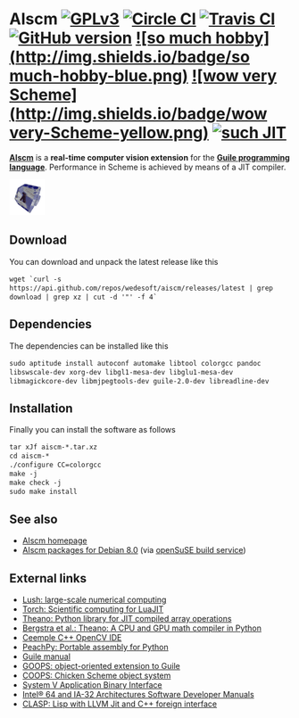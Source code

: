 # AIscm [![GPLv3](https://img.shields.io/badge/license-GPLv3-red.png)](https://www.gnu.org/copyleft/gpl.html) [![Circle CI](https://img.shields.io/circleci/project/wedesoft/aiscm/master.png)](https://circleci.com/gh/wedesoft/aiscm) [![Travis CI](https://travis-ci.org/wedesoft/aiscm.png?branch=master)](https://travis-ci.org/wedesoft/aiscm) [![GitHub version](https://badge.fury.io/gh/wedesoft%2Faiscm.png)](https://github.com/wedesoft/aiscm/releases) [![so much hobby](http://img.shields.io/badge/so much-hobby-blue.png)](http://www.wedesoft.de/) [![wow very Scheme](http://img.shields.io/badge/wow very-Scheme-yellow.png)](http://www.gnu.org/software/guile) [![such JIT](http://img.shields.io/badge/such-JIT-lightgrey.png)](https://en.wikipedia.org/wiki/X86-64)

[**AIscm**][1] is a **real-time computer vision extension** for the
[**Guile programming language**][2]. Performance in Scheme is achieved by means
of a JIT compiler.

![](doc/aiscm.gif "AIscm")

## Download

You can download and unpack the latest release like this

```Shell
wget `curl -s https://api.github.com/repos/wedesoft/aiscm/releases/latest | grep download | grep xz | cut -d '"' -f 4`
```

## Dependencies

The dependencies can be installed like this

```Shell
sudo aptitude install autoconf automake libtool colorgcc pandoc libswscale-dev xorg-dev libgl1-mesa-dev libglu1-mesa-dev libmagickcore-dev libmjpegtools-dev guile-2.0-dev libreadline-dev
```

## Installation

Finally you can install the software as follows

```Shell
tar xJf aiscm-*.tar.xz
cd aiscm-*
./configure CC=colorgcc
make -j
make check -j
sudo make install
```

## See also

* [AIscm homepage][1]
* [AIscm packages for Debian 8.0][3] (via [openSuSE build service][6])

## External links

* [Lush: large-scale numerical computing](http://lush.sourceforge.net/)
* [Torch: Scientific computing for LuaJIT](http://torch.ch/)
* [Theano: Python library for JIT compiled array operations](http://deeplearning.net/software/theano/)
* [Bergstra et al.: Theano: A CPU and GPU math compiler in Python][5]
* [Ceemple C++ OpenCV IDE](http://www.ceemple.com/)
* [PeachPy: Portable assembly for Python](https://github.com/Maratyszcza/PeachPy)
* [Guile manual](http://www.gnu.org/software/guile/manual/)
* [GOOPS: object-oriented extension to Guile](https://www.gnu.org/software/goops/)
* [COOPS: Chicken Scheme object system](http://wiki.call-cc.org/eggref/4/coops)
* [System V Application Binary Interface](http://www.x86-64.org/documentation/abi.pdf)
* [Intel® 64 and IA-32 Architectures Software Developer Manuals](http://www.intel.com/content/www/us/en/processors/architectures-software-developer-manuals.html)
* [CLASP: Lisp with LLVM Jit and C++ foreign interface](https://github.com/drmeister/clasp)

[1]: http://wedesoft.github.io/aiscm/ "AIscm"
[2]: http://www.gnu.org/software/guile/ "Guile programming language"
[3]: http://software.opensuse.org/download.html?project=home%3Awedesoft&package=aiscm "AIscm Debian package"
[4]: https://github.com/wedesoft/aiscm/releases "AIscm source releases"
[5]: http://www.iro.umontreal.ca/~lisa/pointeurs/theano_scipy2010.pdf "Theano paper"
[6]: https://build.opensuse.org/package/show/home:wedesoft/aiscm "openSuSE AIscm build"
